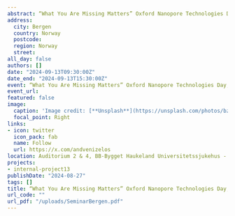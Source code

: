 ```yaml
---
abstract: “What You Are Missing Matters” Oxford Nanopore Technologies Day, Haukeland University Hospital
address:
  city: Bergen
  country: Norway
  postcode: 
  region: Norway
  street: 
all_day: false
authors: []
date: "2024-09-13T09:30:00Z"
date_end: "2024-09-13T15:30:00Z"
event: “What You Are Missing Matters” Oxford Nanopore Technologies Day, Haukeland University Hospital
event_url:
featured: false
image:
  caption: 'Image credit: [**Unsplash**](https://unsplash.com/photos/bzdhc5b3Bxs)'
  focal_point: Right
links:
- icon: twitter
  icon_pack: fab
  name: Follow
  url: https://x.com/andvenizelos
location: Auditorium 2 & 4, BB-Bygget Haukeland Universitetssjukehus - Jonas Lies vei 91. 5009 Bergen
projects:
- internal-project13
publishDate: "2024-08-27"
tags: []
title: “What You Are Missing Matters” Oxford Nanopore Technologies Day, Haukeland University Hospital
url_code: ""
url_pdf: "/uploads/SeminarBergen.pdf"
---
```


